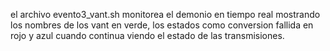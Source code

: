 el archivo evento3_vant.sh monitorea el demonio en tiempo real mostrando los nombres de los vant en verde, los estados como conversion fallida en rojo y azul cuando continua viendo el estado de las transmisiones. 
